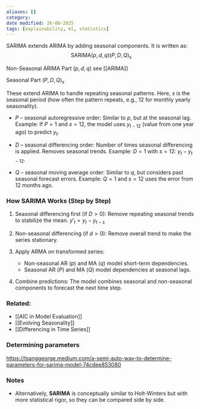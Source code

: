```yaml
---
aliases: []
category:
date modified: 26-08-2025
tags: [explainability, ml, statistics]
---
```

SARIMA extends ARIMA by adding seasonal components. It is written as: $$\text{SARIMA}(p, d, q)(P, D, Q)_s$$

Non-Seasonal ARIMA Part $(p, d, q)$ see [[ARIMA]]

Seasonal Part $(P, D, Q)_s$

These extend ARIMA to handle repeating seasonal patterns. Here, $s$ is the seasonal period (how often the pattern repeats, e.g., 12 for monthly yearly seasonality).

* $P$ – seasonal autoregressive order:
  Similar to $p$, but at the seasonal lag.
  Example: If $P=1$ and $s=12$, the model uses $y_{t-12}$ (value from one year ago) to predict $y_t$.

* $D$ – seasonal differencing order:
  Number of times seasonal differencing is applied. Removes seasonal trends.
  Example: $D=1$ with $s=12$: $y_t - y_{t-12}$.

* $Q$ – seasonal moving average order:
  Similar to $q$, but considers past seasonal forecast errors.
  Example: $Q=1$ and $s=12$ uses the error from 12 months ago.

### How SARIMA Works (Step by Step)

1. Seasonal differencing first (if $D>0$):
   Remove repeating seasonal trends to stabilize the mean.
   $y'_t = y_t - y_{t-s}$

2. Non-seasonal differencing (if $d>0$):
   Remove overall trend to make the series stationary.

3. Apply ARMA on transformed series:

   * Non-seasonal AR ($p$) and MA ($q$) model short-term dependencies.
   * Seasonal AR ($P$) and MA ($Q$) model dependencies at seasonal lags.

2. Combine predictions:
   The model combines seasonal and non-seasonal components to forecast the next time step.
### Related:
- [[AIC in Model Evaluation]]
- [[Evolving Seasonality]]
- [[Differencing in Time Series]]

### Determining parameters

https://tsanggeorge.medium.com/a-semi-auto-way-to-determine-parameters-for-sarima-model-74cdee853080

### Notes

- Alternatively, **SARIMA** is conceptually similar to Holt-Winters but with more statistical rigor, so they can be compared side by side.